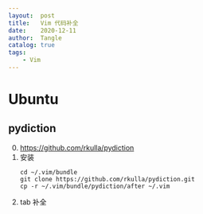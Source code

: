```yaml
---
layout:  post
title:   Vim 代码补全
date:    2020-12-11
author:  Tangle
catalog: true
tags:
    - Vim
---
```


# Ubuntu

## pydiction

0. <https://github.com/rkulla/pydiction>
0. 安装
    ```
    cd ~/.vim/bundle
    git clone https://github.com/rkulla/pydiction.git
    cp -r ~/.vim/bundle/pydiction/after ~/.vim
    ```
0. tab 补全
